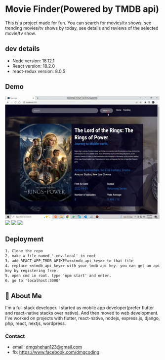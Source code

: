 # Movie Finder(Powered by TMDB api)

This is a project made for fun. You can search for movies/tv shows, see trending movies/tv shows by today, see details and reviews of the selected movie/tv show.

## dev details

* Node version: 18.12.1
* React version: 18.2.0
* react-redux version: 8.0.5


## Demo


<img src="https://github.com/dmgcoding/movie_finder/blob/main/gifs/1.gif" width="500"/>

<img src="https://github.com/dmgcoding/movie_finder/blob/main/gifs/2.2.gif" width="500"/>

<img src="https://github.com/dmgcoding/movie_finder/blob/main/gifs/3.3.gif" width="500"/>

<img src="https://github.com/dmgcoding/movie_finder/blob/main/gifs/4.4.gif" width="500"/>


## Deployment

    1. Clone the repo 
    2. make a file named '.env.local' in root
    3. add REACT_APP_TMDB_APIKEY=<<tmdb_api_key>> to that file
    4. replace <<tmdb_api_key>> with your tmdb api key. you can get an api key by registering free.
    5. open cmd in root. type 'npm start' and enter.
    6. go to 'localhost:3000'


## 🚀 About Me
I'm a full stack developer. I started as mobile app developer(prefer flutter and react-native stacks over native). And then moved to web development.
I've worked on projects with flutter, react-native, nodejs, express.js, django, php, react, nextjs, wordpress.

### Contact
* email: dmgshehan123@gmail.com
* fb: https://www.facebook.com/dmgcoding


